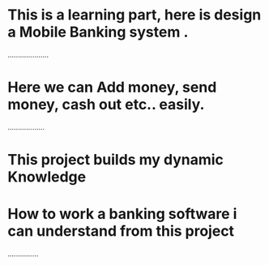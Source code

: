 # This is a learning part, here is design a Mobile Banking system .
....................
# Here we can Add money, send money, cash out etc.. easily.
..................

# This project builds my dynamic Knowledge 
# How to work a banking software i can understand from this project 
...............
